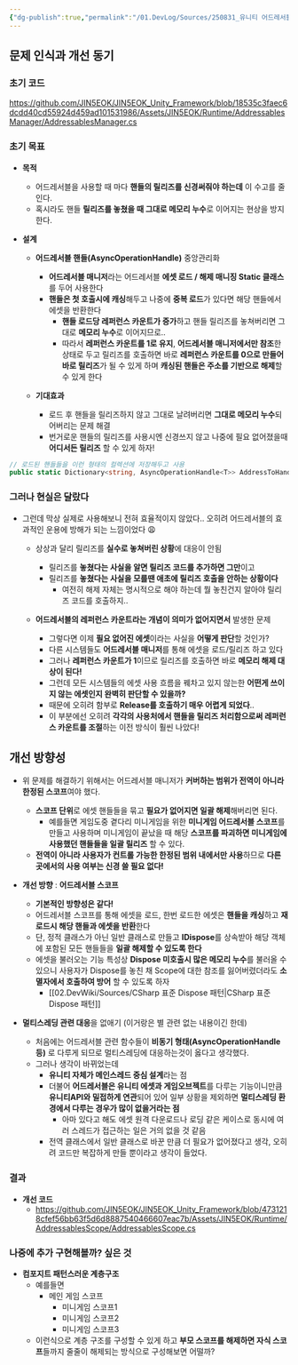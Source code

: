 ```yaml
---
{"dg-publish":true,"permalink":"/01.DevLog/Sources/250831_유니티 어드레서블 관리 시스템 개선기/","noteIcon":""}
---
```



## 문제 인식과 개선 동기

### 초기 코드
https://github.com/JIN5EOK/JIN5EOK_Unity_Framework/blob/18535c3faec6dcdd40cd55924d459ad101531986/Assets/JIN5EOK/Runtime/AddressablesManager/AddressablesManager.cs
### 초기 목표

* **목적**
    * 어드레서블을 사용할 때 마다 **핸들의 릴리즈를 신경써줘야 하는데** 이 수고를 줄인다.
    * 혹시라도 핸들 **릴리즈를 놓쳤을 때 그대로 메모리 누수**로 이어지는 현상을 방지한다.

* **설계**
	* **어드레서블 핸들(AsyncOperationHandle)** 중앙관리화
		* **어드레서블 매니저**라는 어드레서블 **에셋 로드 / 해제 매니징 Static 클래스**를 두어 사용한다
		* **핸들은 첫 호출시에 캐싱**해두고 나중에 **중복 로드**가 있다면 해당 핸들에서 에셋을 반환한다
			* **핸들 로드당 레퍼런스 카운트가 증가**하고 핸들 릴리즈를 놓쳐버리면 그대로 **메모리 누수**로 이어지므로..
			* 따라서 **레퍼런스 카운트를 1로 유지**, **어드레서블 매니저에서만 참조**한 상태로 두고 릴리즈를 호출하면 바로 **레퍼런스 카운트를 0으로 만들어 바로 릴리즈**가 될 수 있게 하며 **캐싱된 핸들은 주소를 기반으로 해제**할 수 있게 한다

	* **기대효과**
		* 로드 후 핸들을 릴리즈하지 않고 그대로 날려버리면 **그대로 메모리 누수**되어버리는 문제 해결
		* 번거로운 핸들의 릴리즈를 사용시엔 신경쓰지 않고 나중에 필요 없어졌을때 **어디서든 릴리즈** 할 수 있게 하자!

``` csharp
// 로드된 핸들들을 이런 형태의 컬렉션에 저장해두고 사용
public static Dictionary<string, AsyncOperationHandle<T>> AddressToHandleMap { get; private set; } = new ();
```

### 그러나 현실은 달랐다

* 그런데 막상 실제로 사용해보니 전혀 효율적이지 않았다.. 오히려 어드레서블의 효과적인 운용에 방해가 되는 느낌이었다 😩
	* 상상과 달리 릴리즈를 **실수로 놓쳐버린 상황**에 대응이 안됨
    	* 릴리즈를 **놓쳤다는 사실을 알면 릴리즈 코드를 추가하면 그만**이고
		* 릴리즈를 **놓쳤다는 사실을 모를땐 애초에 릴리즈 호출을 안하는 상황이다**
    		* 여전히 해제 자체는 명시적으로 해야 하는데 뭘 놓친건지 알아야 릴리즈 코드를 호출하지..

    * **어드레서블의 레퍼런스 카운트라는 개념이 의미가 없어지면서** 발생한 문제
        * 그렇다면 이제 **필요 없어진 에셋**이라는 사실을 **어떻게 판단**할 것인가?
        * 다른 시스템들도 **어드레서블 매니저**를 통해 에셋을 로드/릴리즈 하고 있다
		* 그러나 **레퍼런스 카운트가 1**이므로 릴리즈를 호출하면 바로 **메모리 해제 대상이 된다!**
		* 그런데 모든 시스템들의 에셋 사용 흐름을 꿰차고 있지 않는한 **어떤게 쓰이지 않는 에셋인지 완벽히 판단할 수 있을까?**
		* 때문에 오히려 함부로 **Release를 호출하기 매우 어렵게 되었다**..
		* 이 부분에선 오히려 **각각의 사용처에서 핸들을 릴리즈 처리함으로써 레퍼런스 카운트를 조절**하는 이전 방식이 훨씬 나았다!

## 개선 방향성

* 위 문제를 해결하기 위해서는 어드레서블 매니저가 **커버하는 범위가 전역이 아니라 한정된 스코프**여야 했다.
	* **스코프 단위**로 에셋 핸들들을 묶고 **필요가 없어지면 일괄 해제**해버리면 된다.
    	* 예를들면 게임도중 곁다리 미니게임을 위한 **미니게임 어드레서블 스코프**를 만들고 사용하며 미니게임이 끝났을 때 해당 **스코프를 파괴하면 미니게임에 사용했던 핸들들을 일괄 릴리즈** 할 수 있다.
	* **전역이 아니라 사용자가 컨트롤 가능한 한정된 범위 내에서만 사용**하므로 **다른 곳에서의 사용 여부는 신경 쓸 필요 없다!**

* **개선 방향** : **어드레서블 스코프**
	* **기본적인 방향성은 같다!**
    * 어드레서블 스코프를 통해 에셋을 로드, 한번 로드한 에셋은 **핸들을 캐싱**하고 **재로드시 해당 핸들과 에셋을 반환**한다
	* 단, 정적 클래스가 아닌 일반 클래스로 만들고 **IDispose**를 상속받아 해당 객체에 포함된 모든 핸들들을 **일괄 해제할 수 있도록 한다**
	* 에셋을 불러오는 기능 특성상 **Dispose 미호출시 많은 메모리 누수**를 불러올 수 있으니 사용자가 Dispose를 놓친 채 Scope에 대한 참조를 잃어버렸더라도 **소멸자에서 호출하여 방어** 할 수 있도록 하자
    	* [[02.DevWiki/Sources/CSharp 표준 Dispose 패턴\|CSharp 표준 Dispose 패턴]] 

* **멀티스레딩 관련 대응**을 없애기 (이거랑은 별 관련 없는 내용이긴 한데)
	* 처음에는 어드레서블 관련 함수들이 **비동기 형태(AsyncOperationHandle 등)** 로 다루게 되므로 멀티스레딩에 대응하는것이 옳다고 생각했다.
	* 그러나 생각이 바뀌었는데
		* **유니티 자체가 메인스레드 중심 설계**라는 점
		* 더불어 **어드레서블은 유니티 에셋과 게임오브젝트**를 다루는 기능이니만큼 **유니티API와 밀접하게 연관**되어 있어 일부 상황을 제외하면 **멀티스레딩 환경에서 다루는 경우가 많이 없을거라는 점**
            * 아마 있다고 해도 에셋 원격 다운로드나 로딩 같은 케이스로 동시에 여러 스레드가 접근하는 일은 거의 없을 것 같음
        * 전역 클래스에서 일반 클래스로 바꾼 만큼 더 필요가 없어졌다고 생각, 오히려 코드만 복잡하게 만들 뿐이라고 생각이 들었다.

### 결과

* **개선 코드**
    * https://github.com/JIN5EOK/JIN5EOK_Unity_Framework/blob/4731218cfef56bb63f5d6d8887540466607eac7b/Assets/JIN5EOK/Runtime/AddressablesScope/AddressablesScope.cs

### 나중에 추가 구현해볼까? 싶은 것
* **컴포지트 패턴스러운 계층구조**
    * 예를들면 
        * 메인 게임 스코프
            * 미니게임 스코프1
            * 미니게임 스코프2
            * 미니게임 스코프3
    * 이런식으로 계층 구조를 구성할 수 있게 하고 **부모 스코프를 해제하면 자식 스코프**들까지 줄줄이 해제되는 방식으로 구성해보면 어떨까?